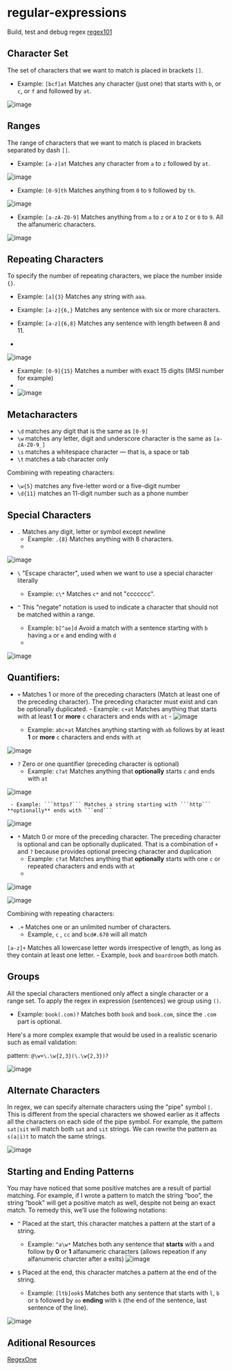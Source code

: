 # regular-expressions

Build, test and debug regex [regex101](https://regex101.com/)

## Character Set

The set of characters that we want to match is placed in brackets ```[]```.
- Example: ```[bcf]at``` Matches any character (just one) that starts with ```b```, or ```c```, or ```f``` and followed by ```at```.

![image](https://user-images.githubusercontent.com/26907925/211916186-1ca1d3c2-624a-477a-bc36-c29155d82c48.png)

## Ranges
The range of characters that we want to match is placed in brackets separated by dash ```[]```.
- Example: ```[a-z]at``` Matches any character from ```a``` to ```z``` followed by ```at```.

![image](https://user-images.githubusercontent.com/26907925/211917697-8592a720-1d70-4839-8949-a0dd9c025aff.png)

- Example: ```[0-9]th``` Matches anything from ```0``` to ```9``` followed by ```th```.

![image](https://user-images.githubusercontent.com/26907925/211917169-f9cd07b9-0bfa-4a6d-86b6-9ecaa125abb1.png)

- Example: ```[a-zA-Z0-9]``` Matches anything from ```a``` to ```z``` or ```A``` to ```Z``` or ```0``` to ```9```. All the alfanumeric characters.

![image](https://user-images.githubusercontent.com/26907925/211932128-daa60c9e-e0e6-4a5d-9243-1cc5b39e0648.png)

## Repeating Characters

To specify the number of repeating characters, we place the number inside ```{}```.
- Example: ```[a]{3}``` Matches any string with ```aaa```.

- Example: ```[a-z]{6,}``` Matches any sentence with six or more characters.

- Example: ```[a-z]{6,8}``` Matches any sentence with length between 8 and 11.
- 
![image](https://user-images.githubusercontent.com/26907925/211934851-5598569e-60fa-41ce-a731-9a8bf222b2bd.png)

- Example: ```[0-9]{15}``` Matches a number with exact 15 digits (IMSI number for example)
- 
- ![image](https://user-images.githubusercontent.com/26907925/211935124-0b2481d0-4e83-42f8-a5a6-fbd0984e3e77.png)

## Metacharacters

- ```\d``` matches any digit that is the same as ```[0-9]```
- ```\w``` matches any letter, digit and underscore character is the same as ```[a-zA-Z0-9_]```
- ```\s``` matches a whitespace character — that is, a space or tab
- ```\t``` matches a tab character only

Combining with repeating characters:

- ```\w{5}``` matches any five-letter word or a five-digit number
- ```\d{11}``` matches an 11-digit number such as a phone number

## Special Characters

- ```.``` Matches any digit, letter or symbol except newline
     - Example: ```.{8}``` Matches anything with 8 characters.
     - 
![image](https://user-images.githubusercontent.com/26907925/211936657-107880f0-b509-4d26-a757-36cb7e92c046.png)

- ```\``` "Escape character", used when we want to use a special character literally
     - Example: ```c\*``` Matches ```c*``` and not "ccccccc".

- ```^```  This "negate" notation is used to indicate a character that should not be matched within a range.
     - Example: ```b[^ae]d``` Avoid a match with a sentence starting with ```b``` having ```a``` or ```e``` and ending with ```d```
     - 
![image](https://user-images.githubusercontent.com/26907925/211937692-53c3b5a1-129f-47a3-8aa0-cd137d0616cb.png)


## Quantifiers:

- ```+``` Matches 1 or more of the preceding characters (Match at least one of the preceding character). The preceding character must exist and can be optionally duplicated.
      - Example: ```c+at``` Matches anything that starts with at least **1** or **more** ```c``` characters and ends with ```at```
      - 
![image](https://user-images.githubusercontent.com/26907925/211938212-47935378-0e60-4d36-80e8-2e0a8ff18bab.png)

     - Example: ```abc+at``` Matches anything starting with ```ab``` follows by at least **1** or **more** ```c``` characters and ends with ```at```
     
![image](https://user-images.githubusercontent.com/26907925/211938945-f4276cae-c56e-41bb-807c-7db53babbeec.png)


- ```?``` Zero or one quantifier (preceding character is optional)
     - Example: ```c?at``` Matches anything that **optionally** starts ```c``` and ends with ```at```
    
![image](https://user-images.githubusercontent.com/26907925/211939549-a2130367-1f81-4223-af20-1f8bed950f3d.png)

     - Example: ```https?``` Matches a string starting with ```http``` **optionally** ends with ```end```
     
![image](https://user-images.githubusercontent.com/26907925/211944084-411a97e6-f881-4ec4-8376-29f32bc77255.png)

- ```*``` Match 0 or more of the preceding character. The preceding character is optional and can be optionally duplicated. That is a combination of ```+``` and ```?``` because provides optional preecing character and duplication
     - Example: ```c?at``` Matches anything that **optionally** starts with one ```c``` or repeated characters and ends with ```at```
     - 
![image](https://user-images.githubusercontent.com/26907925/211939836-51d1c3af-2017-4e31-a4ac-505b33d2ce9f.png)

![image](https://user-images.githubusercontent.com/26907925/211942850-0e35ba12-231d-4e9b-86c6-4bebf0889132.png)

Combining with repeating characters:

- ```.+``` Matches one or an unlimited number of characters. 
     - Example, ```c``` , ```cc``` and ```bcd#.670``` will all match

```[a-z]+``` Matches all lowercase letter words irrespective of length, as long as they contain at least one letter. 
     - Example, ```book``` and ```boardroom``` both match.
  
## Groups

All the special characters mentioned only affect a single character or a range set. To apply the regex in expression (sentences) we group using ```()```.
- Example: ```book(.com)?``` Matches both ```book``` and ```book.com```, since the ```.com``` part is optional.

Here's a more complex example that would be used in a realistic scenario such as email validation:

pattern: ```@\w+\.\w{2,3}(\.\w{2,3})?```

![image](https://user-images.githubusercontent.com/26907925/211940666-3f454f1f-9197-433e-ab49-4fb8b15230a6.png)

## Alternate Characters
In regex, we can specify alternate characters using the "pipe" symbol ```|```. This is different from the special characters we showed earlier as it affects all the characters on each side of the pipe symbol. For example, the pattern ```sat|sit``` will match both ```sat``` and ```sit``` strings. We can rewrite the pattern as ```s(a|i)t``` to match the same strings.

![image](https://user-images.githubusercontent.com/26907925/211943998-3dd4c7ab-f041-4732-a9bf-de822541792a.png)


## Starting and Ending Patterns
You may have noticed that some positive matches are a result of partial matching. For example, if I wrote a pattern to match the string “boo”, the string “book” will get a positive match as well, despite not being an exact match. To remedy this, we’ll use the following notations:

- ```^``` Placed at the start, this character matches a pattern at the start of a string.

     - Example: ```^a\w*``` Matches both any sentence that **starts** with ```a``` and follow by **0** or **1** alfanumeric characters (allows repeation if any alfanumeric charcter after a exits)
![image](https://user-images.githubusercontent.com/26907925/211944685-dd636c20-c0f5-4e28-8fab-12b98f7a7a52.png)

- ```$``` Placed at the end, this character matches a pattern at the end of the string.

     - Example: ```[ltb]ook$``` Matches both any sentence that starts with ```l```, ```b``` or ```b``` followed by ```oo``` **ending** with ```k``` (the end of the sentence, last sentence of the line).
     
![image](https://user-images.githubusercontent.com/26907925/211945134-d955f3ce-357e-4672-a9a1-850dfbbb49ab.png)


## Aditional Resources
[RegexOne](https://www.sitepoint.com/learn-regex/)
